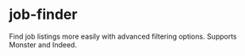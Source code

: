 job-finder
==========

Find job listings more easily with advanced filtering options. Supports Monster and Indeed. 
